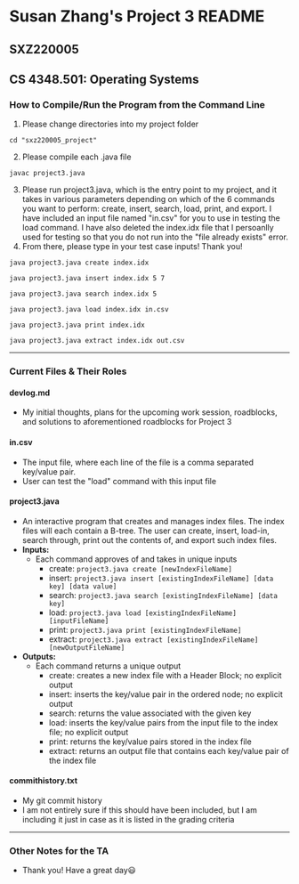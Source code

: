 # Susan Zhang's Project 3 README
## SXZ220005
## CS 4348.501: Operating Systems

### How to Compile/Run the Program from the Command Line
1. Please change directories into my project folder
````
cd "sxz220005_project"
````
2. Please compile each .java file
````
javac project3.java
````
3. Please run project3.java, which is the entry point to my project, and it takes in various parameters depending on which of the 6 commands you want to perform: create, insert, search, load, print, and export. I have included an input file named "in.csv" for you to use in testing the load command. I have also deleted the index.idx file that I persoanlly used for testing so that you do not run into the "file already exists" error.
4. From there, please type in your test case inputs! Thank you!
````
java project3.java create index.idx
````
````
java project3.java insert index.idx 5 7
````
````
java project3.java search index.idx 5
````
````
java project3.java load index.idx in.csv
````
````
java project3.java print index.idx
````
````
java project3.java extract index.idx out.csv
````
---
### Current Files & Their Roles
#### devlog.md
- My initial thoughts, plans for the upcoming work session, roadblocks, and solutions to aforementioned roadblocks for Project 3

#### in.csv
- The input file, where each line of the file is a comma separated key/value pair.
- User can test the "load" command with this input file

#### project3.java
- An interactive program that creates and manages index files. The index files will each contain a B-tree. The user can create, insert, load-in, search through, print out the contents of, and export such index files.
- **Inputs:** 
    - Each command approves of and takes in unique inputs
        - create: `project3.java create [newIndexFileName]`
        - insert: `project3.java insert [existingIndexFileName] [data key] [data value]`
        - search: `project3.java search [existingIndexFileName] [data key]`
        - load: `project3.java load [existingIndexFileName] [inputFileName]`
        - print: `project3.java print [existingIndexFileName]`
        - extract: `project3.java extract [existingIndexFileName] [newOutputFileName]`
- **Outputs:** 
    - Each command returns a unique output
        - create: creates a new index file with a Header Block; no explicit output
        - insert: inserts the key/value pair in the ordered node; no explicit output
        - search: returns the value associated with the given key
        - load: inserts the key/value pairs from the input file to the index file; no explicit output
        - print: returns the key/value pairs stored in the index file
        - extract: returns an output file that contains each key/value pair of the index file

#### commithistory.txt
- My git commit history
- I am not entirely sure if this should have been included, but I am including it just in case as it is listed in the grading criteria

---
### Other Notes for the TA

- Thank you! Have a great day😃